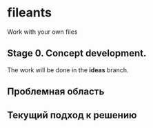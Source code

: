 # fileants
Work with your own files

## Stage 0. Concept development.

The work will be done in the **ideas** branch.

## Проблемная область

## Текущий подход к решению


